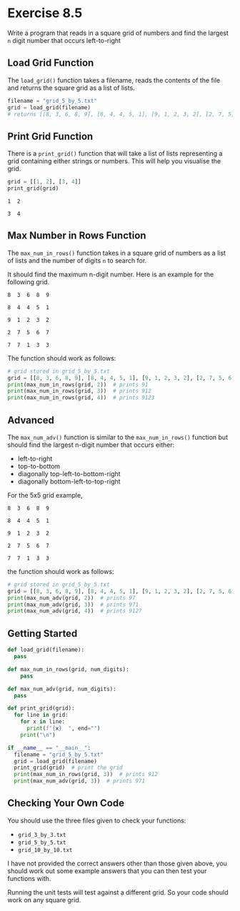 #  Exercise 8.5

Write a program that reads in a square grid of numbers and find the largest ``n`` digit number that occurs left-to-right

## Load Grid Function

The ``load_grid()`` function takes a filename, reads the contents of the file and returns the square grid as a list of lists.

```python
filename = "grid_5_by_5.txt"
grid = load_grid(filename)
# returns [[8, 3, 6, 8, 9], [8, 4, 4, 5, 1], [9, 1, 2, 3, 2], [2, 7, 5, 6, 7], [7, 7, 1, 3, 3]]

```

## Print Grid Function
There is a ``print_grid()`` function that will take a list of lists representing a grid containing either strings or numbers. This will help you visualise the grid. 

```python
grid = [[1, 2], [3, 4]]
print_grid(grid)
```

```
1  2

3  4
```

## Max Number in Rows Function

The ``max_num_in_rows()`` function takes in a square grid of numbers as a list of lists and the number of digits ``n`` to search for. 

It should find the maximum n-digit number. Here is an example for the following grid.

```
8  3  6  8  9  

8  4  4  5  1  

9  1  2  3  2  

2  7  5  6  7  

7  7  1  3  3
```
The function should work as follows:
```python
# grid stored in grid_5_by_5.txt
grid = [[8, 3, 6, 8, 9], [8, 4, 4, 5, 1], [9, 1, 2, 3, 2], [2, 7, 5, 6, 7], [7, 7, 1, 3, 3]]
print(max_num_in_rows(grid, 2))  # prints 91
print(max_num_in_rows(grid, 3))  # prints 912
print(max_num_in_rows(grid, 4))  # prints 9123
```

## Advanced

The ``max_num_adv()`` function is similar to the ``max_num_in_rows()`` function but should find the largest n-digit number that occurs either:

- left-to-right
- top-to-bottom
- diagonally top-left-to-bottom-right
- diagonally bottom-left-to-top-right

For the 5x5 grid example,
```
8  3  6  8  9  

8  4  4  5  1  

9  1  2  3  2  

2  7  5  6  7  

7  7  1  3  3 
```

the function should work as follows:
```python
# grid stored in grid_5_by_5.txt
grid = [[8, 3, 6, 8, 9], [8, 4, 4, 5, 1], [9, 1, 2, 3, 2], [2, 7, 5, 6, 7], [7, 7, 1, 3, 3]]
print(max_num_adv(grid, 2))  # prints 97
print(max_num_adv(grid, 3))  # prints 971
print(max_num_adv(grid, 4))  # prints 9127
```

## Getting Started

```python
def load_grid(filename):
  pass

def max_num_in_rows(grid, num_digits):
    pass

def max_num_adv(grid, num_digits):
  pass

def print_grid(grid):
  for line in grid:
    for x in line:
      print(f"{x}  ", end="")
    print("\n")

if __name__ == "__main__":
  filename = "grid_5_by_5.txt"
  grid = load_grid(filename)
  print_grid(grid)  # print the grid
  print(max_num_in_rows(grid, 3))  # prints 912
  print(max_num_adv(grid, 3))  # prints 971
```

## Checking Your Own Code

You should use the three files given to check your functions:

- ``grid_3_by_3.txt``
- ``grid_5_by_5.txt``
- ``grid_10_by_10.txt``

 I have not provided the correct answers other than those given above, you should work out some example answers that you can then test your functions with.

Running the unit tests will test against a different grid. So your code should work on any square grid.